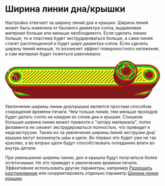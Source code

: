 Ширина линии дна/крышки
====
Настройка отвечает за ширину линий дна и крышки. Ширина линий может быть изменена от базового диаметра сопла, выдавливая материал больше или меньше необходимого. Если сделать линию больше, то и пластика будет экструдироваться больше, а сама линия станет расплющенной и будет шире диаметра сопла. Если сделать ширину линий меньше, то возникнет эффект поверхностного натяжения, а сам материал будет ложиться равномерно.

![Линии у крышки широкие, больше чем в других местах](../../../articles/images/skin_line_width.png)

Увеличении ширины линии дна/крышки является простым способом сокращения времени печати. Чем тольше линия, тем меньше проходов будет делать сопло на каждом из слоев дна и крышки. Слишком большая ширина линии может привезти к "затору материала", поток филамента не сможет экструдироваться полностью, что приведет к недоэкструзии. Также из-за увеличения ширины линий экструзии дна/крышки могут возникнуть швы и щели. Во первых это будет уже не так красиво, а во вторых щели будут способствовать попаданию влаги во внутрь детали.

При уменьшении ширины линии, дно и крышка будут получаться более эстетичными. Но это приведет к увеличению времени печати. Эффективнее использовать другие параметры, например [Разрешить разглаживание](../top_bottom/ironing_enabled.md) или скорректировать отдельно параметр [Ширина линии крышки](../../../articles/top_bottom/roofing_line_width.md).